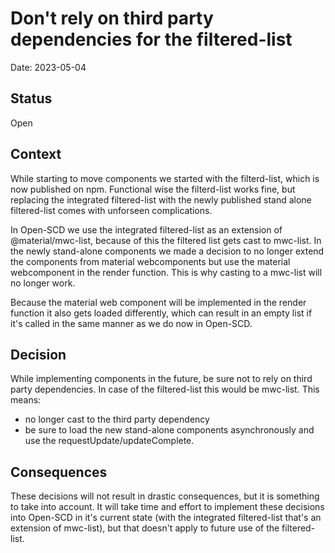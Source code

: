 # Don't rely on third party dependencies for the filtered-list

Date: 2023-05-04

## Status

Open

## Context

While starting to move components we started with the filterd-list, which is now published on npm.
Functional wise the filterd-list works fine, but replacing the integrated filtered-list with the newly published stand alone filtered-list comes with unforseen complications.

In Open-SCD we use the integrated filtered-list as an extension of @material/mwc-list, because of this the filtered list gets cast to mwc-list.
In the newly stand-alone components we made a decision to no longer extend the components from material webcomponents but use the material webcomponent in the render function.
This is why casting to a mwc-list will no longer work.

Because the material web component will be implemented in the render function it also gets loaded differently, which can result in an empty list if it's called in the same
manner as we do now in Open-SCD.

## Decision

While implementing components in the future, be sure not to rely on third party dependencies. In case of the filtered-list this would be mwc-list.
This means:

- no longer cast to the third party dependency
- be sure to load the new stand-alone components asynchronously and use the requestUpdate/updateComplete.

## Consequences

These decisions will not result in drastic consequences, but it is something to take into account. It will take time and effort to implement these decisions into Open-SCD in it's current state (with the integrated filtered-list that's an extension of mwc-list), but that doesn't apply to future use of the filtered-list.
